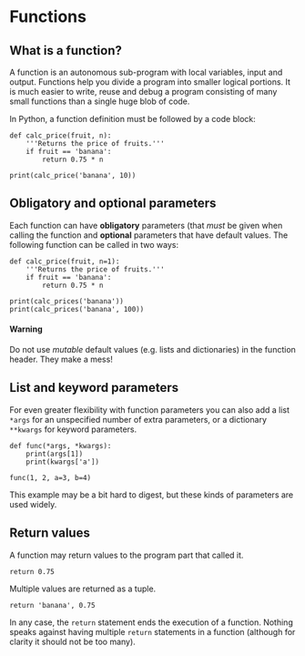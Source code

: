 
# Functions

## What is a function?

A function is an autonomous sub-program with local variables, input and output. Functions help you divide a program into smaller logical portions. It is much easier to write, reuse and debug a program consisting of many small functions than a single huge blob of code.

In Python, a function definition must be followed by a code block:

    def calc_price(fruit, n):	
        '''Returns the price of fruits.'''
        if fruit == 'banana':
            return 0.75 * n

    print(calc_price('banana', 10))


## Obligatory and optional parameters

Each function can have **obligatory** parameters (that *must* be given when calling the function and **optional** parameters that have default values. The following function can be called in two ways:

    def calc_price(fruit, n=1): 
        '''Returns the price of fruits.'''
        if fruit == 'banana':
            return 0.75 * n

    print(calc_prices('banana'))
    print(calc_prices('banana', 100))

#### Warning

Do not use *mutable* default values (e.g. lists and dictionaries) in the function header. They make a mess!

## List and keyword parameters

For even greater flexibility with function parameters you can also add a list `*args` for an unspecified number of extra parameters, or a dictionary `**kwargs` for keyword parameters. 

    def func(*args, *kwargs):
        print(args[1])
        print(kwargs['a'])

    func(1, 2, a=3, b=4)

This example may be a bit hard to digest, but these kinds of parameters are used widely.

## Return values

A function may return values to the program part that called it. 

    return 0.75

Multiple values are returned as a tuple. 

    return 'banana', 0.75

In any case, the `return` statement ends the execution of a function. Nothing speaks against having multiple `return` statements in a function (although for clarity it should not be too many).

